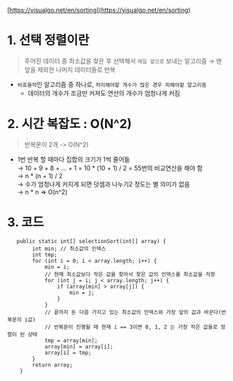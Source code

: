 [https://visualgo.net/en/sorting](https://visualgo.net/en/sorting)

# 1. 선택 정렬이란
>   주어진 데이터 중 최소값을 찾은 후 선택해서 `제일 앞으로` 보내는 알고리즘 → 맨 앞을 제외한 나머지 데이터들로 반복
- `비효율적`인 알고리즘 중 하나로, `처리해야할 개수가 많은 경우 피해야할 알고리즘`
  - 데이터의 개수가 조금만 커져도 연산의 개수가 엄청나게 커짐

# 2. 시간 복잡도 : O(N^2)
> 반복문이 2개 -> O(N^2)
-  1번 반복 할 때마다 집합의 크기가 1씩 줄어듦  
    → 10 + 9 + 8 + ... + 1 = 10 \* (10 + 1) / 2 = 55번의 비교연산을 해야 함  
    → n \* (n + 1) / 2  
    → 수가 엄청나게 커지게 되면 덧셈과 나누기2 정도는 별 의미가 없음  
    → n \* n ⇒ O(n^2)

# 3. 코드
```
   public static int[] selectionSort(int[] array) {
        int min; // 최소값의 인덱스
        int tmp;
        for (int i = 0; i < array.length; i++) {
            min = i;
            // 현재 최소값보다 작은 값을 찾아서 찾은 값의 인덱스를 최소값을 저장
            for (int j = i; j < array.length; j++) {
                if (array[min] > array[j]) {
                    min = j;
                }
            }
            // 끝까지 돈 다음 가지고 있는 최소값의 인덱스와 가장 앞의 값과 바꾼다(반복문의 i값)
            // 반복문이 진행될 때 현재 i == 3이면 0, 1, 2 는 가장 작은 값들로 정렬이 된 상태
            tmp = array[min];
            array[min] = array[i];
            array[i] = tmp;
        }
        return array;
    }
```